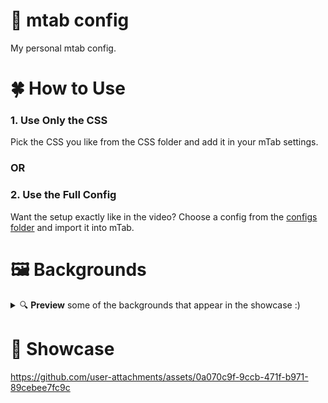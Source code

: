 # 🌴 mtab config

My personal mtab config.

# 🍀 How to Use

### 1. Use Only the CSS
Pick the CSS you like from the CSS folder and add it in your mTab settings.

### OR

### 2. Use the Full Config
Want the setup exactly like in the video? Choose a config from the [configs folder](https://github.com/fr0st-iwnl/mtab-config/tree/main/configs) and import it into mTab.

# 🖼️ Backgrounds

<details>
 <summary>🔍 <strong>Preview</strong> some of the backgrounds that appear in the showcase :)</summary>

  <p align="center">
    <div align="left"><table><tr></tr><tr><td>
    <img src="https://github.com/fr0st-iwnl/mtab-config/blob/assets/assets/backgrounds/01.%20Background.png">
    <img src="https://github.com/fr0st-iwnl/mtab-config/blob/assets/assets/backgrounds/02.%20Background.jpg">
    <img src="https://github.com/fr0st-iwnl/mtab-config/blob/assets/assets/backgrounds/03.%20Background.png">
    <img src="https://github.com/fr0st-iwnl/mtab-config/blob/assets/assets/backgrounds/04.%20Background.png">
      </tr></table></div>
  </p>

  <h4 align="center"><div align="center"><table><tr></tr><tr><td>📁 And More Here → https://github.com/fr0st-iwnl/wallz  </tr></table></div></h4>

</details>

# 📸 Showcase

https://github.com/user-attachments/assets/0a070c9f-9ccb-471f-b971-89cebee7fc9c





<!---
<div align="center"><table><tr><td>Heavyweight</td><td>Lightweight</td></tr><tr><td>
<img src="https://github.com/fr0st-iwnl/mtab-config/blob/assets/assets/preview_heavyweight.png"/></td><td>
<img src="https://github.com/fr0st-iwnl/mtab-config/blob/assets/assets/preview_lightweight.png"/></td></tr>
</table></div>
--->
